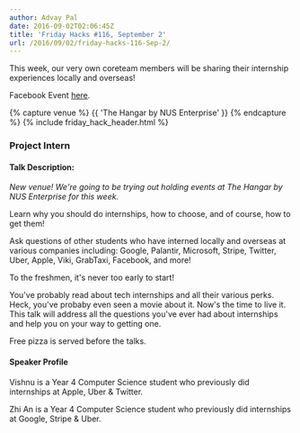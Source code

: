 ```yaml
---
author: Advay Pal
date: 2016-09-02T02:06:45Z
title: 'Friday Hacks #116, September 2'
url: /2016/09/02/friday-hacks-116-Sep-2/
---
```


This week, our very own coreteam members will be sharing their internship experiences locally and overseas!

Facebook Event [here](https://www.facebook.com/events/635393133292290/).

{% capture venue %}
    {{ 'The Hangar by NUS Enterprise' }}
{% endcapture %}
{% include friday_hack_header.html %}


### Project Intern

#### Talk Description:

*New venue! We're going to be trying out holding events at The Hangar by NUS Enterprise for this week.*

Learn why you should do internships, how to choose, and of course, how to get them!

Ask questions of other students who have interned locally and overseas at various companies including: Google, Palantir, Microsoft, Stripe, Twitter, Uber, Apple, Viki, GrabTaxi, Facebook, and more!

To the freshmen, it's never too early to start!

You've probably read about tech internships and all their various perks. Heck, you've probaby even seen a movie about it. Now's the time to live it. This talk will address all the questions you've ever had about internships and help you on your way to getting one.

Free pizza is served before the talks.


#### Speaker Profile

Vishnu is a Year 4 Computer Science student who previously did internships at Apple, Uber & Twitter.

Zhi An is a Year 4 Computer Science student who previously did internships at Google, Stripe & Uber.
